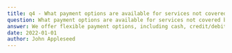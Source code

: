 ```yaml
---
title: q4 - What payment options are available for services not covered by insurance?
question: What payment options are available for services not covered by insurance?
answer: We offer flexible payment options, including cash, credit/debit cards, and financing plans. Our goal is to ensure that our patients receive the care they need without financial stress.
date: 2022-01-01
author: John Appleseed
---
```

